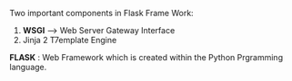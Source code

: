 Two important components in Flask Frame Work:

1. **WSGI** --> Web Server Gateway Interface
2. Jinja 2 T7emplate Engine

**FLASK** : Web Framework which is created within the Python Prgramming language.
